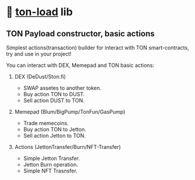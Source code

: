 # 💎 [ton-load](https://github.com/LowGas-Jun/ton-load) lib

## TON Payload constructor, basic actions
Simplest actions(transaction) builder for interact with TON smart-contracts, try and use in your project!

You can interact with DEX, Memepad and TON basic actions:
1. DEX (DeDust/Ston.fi)
    - SWAP assetes to another token.
    - Buy action TON to DUST.
    - Sell action DUST to TON.

2. Memepad (Blum/BigPump/TonFun/GasPump)
    - Trade memecoins.
    - Buy action TON to Jetton.
    - Sell action Jetton to TON.

3. Actions (JettonTransfer/Burn/NFT-Transfer)
    - Simple Jetton Transfer.
    - Jetton Burn operation.
    - Simple NFT Trasnsfer.
